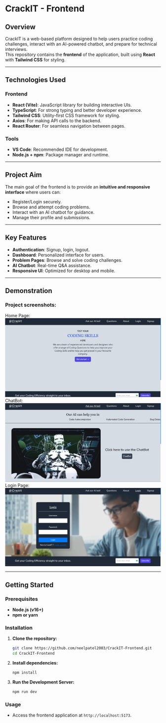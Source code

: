 # CrackIT - Frontend

## Overview

CrackIT is a web-based platform designed to help users practice coding challenges, interact with an AI-powered chatbot, and prepare for technical interviews.  
This repository contains the **frontend** of the application, built using **React** with **Tailwind CSS** for styling.

---

## Technologies Used

### Frontend

- **React (Vite)**: JavaScript library for building interactive UIs.
- **TypeScript**: For strong typing and better developer experience.
- **Tailwind CSS**: Utility-first CSS framework for styling.
- **Axios**: For making API calls to the backend.
- **React Router**: For seamless navigation between pages.

### Tools

- **VS Code**: Recommended IDE for development.
- **Node.js + npm**: Package manager and runtime.

---

## Project Aim

The main goal of the frontend is to provide an **intuitive and responsive interface** where users can:

- Register/Login securely.
- Browse and attempt coding problems.
- Interact with an AI chatbot for guidance.
- Manage their profile and submissions.

---

## Key Features

- **Authentication**: Signup, login, logout.
- **Dashboard**: Personalized interface for users.
- **Problem Pages**: Browse and solve coding challenges.
- **AI Chatbot**: Real-time Q&A assistance.
- **Responsive UI**: Optimized for desktop and mobile.

---

## Demonstration

### Project screenshots:

Home Page: 
![Home](./public/homepage.png)  
ChatBot:
![Chatbot](./public/chatbot.png)  
Login Page:
![Login](./public/loginpage.png)  

---

## Getting Started

### Prerequisites

- **Node.js (v16+)**
- **npm or yarn**

### Installation

1. **Clone the repository:**
   ```bash
   git clone https://github.com/neelpatel2003/CrackIT-Frontend.git
   cd CrackIT-Frontend
   
2. **Install dependencies:**
   ```bash
   npm install
   ```

3. **Run the Development Server:**
   ```bash
   npm run dev
   ```
### Usage

- Access the frontend application at `http://localhost:5173`.
